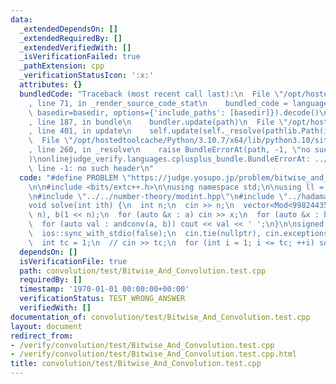 ```yaml
---
data:
  _extendedDependsOn: []
  _extendedRequiredBy: []
  _extendedVerifiedWith: []
  _isVerificationFailed: true
  _pathExtension: cpp
  _verificationStatusIcon: ':x:'
  attributes: {}
  bundledCode: "Traceback (most recent call last):\n  File \"/opt/hostedtoolcache/Python/3.10.7/x64/lib/python3.10/site-packages/onlinejudge_verify/documentation/build.py\"\
    , line 71, in _render_source_code_stat\n    bundled_code = language.bundle(stat.path,\
    \ basedir=basedir, options={'include_paths': [basedir]}).decode()\n  File \"/opt/hostedtoolcache/Python/3.10.7/x64/lib/python3.10/site-packages/onlinejudge_verify/languages/cplusplus.py\"\
    , line 187, in bundle\n    bundler.update(path)\n  File \"/opt/hostedtoolcache/Python/3.10.7/x64/lib/python3.10/site-packages/onlinejudge_verify/languages/cplusplus_bundle.py\"\
    , line 401, in update\n    self.update(self._resolve(pathlib.Path(included), included_from=path))\n\
    \  File \"/opt/hostedtoolcache/Python/3.10.7/x64/lib/python3.10/site-packages/onlinejudge_verify/languages/cplusplus_bundle.py\"\
    , line 260, in _resolve\n    raise BundleErrorAt(path, -1, \"no such header\"\
    )\nonlinejudge_verify.languages.cplusplus_bundle.BundleErrorAt: ../../number-theory/modint.hpp:\
    \ line -1: no such header\n"
  code: "#define PROBLEM \"https://judge.yosupo.jp/problem/bitwise_and_convolution\"\
    \n\n#include <bits/extc++.h>\n\nusing namespace std;\n\nusing ll = long long;\n\
    \n#include \"../../number-theory/modint.hpp\"\n#include \"../hadamard.hpp\"\n\n\
    void solve(int ith) {\n  int n;\n  cin >> n;\n  vector<Mod<998244353>> a(1 <<\
    \ n), b(1 << n);\n  for (auto &x : a) cin >> x;\n  for (auto &x : b) cin >> x;\n\
    \  for (auto val : andconv(a, b)) cout << val << ' ';\n}\n\nsigned main() {\n\
    \  ios::sync_with_stdio(false);\n  cin.tie(nullptr), cin.exceptions(cin.failbit);\n\
    \  int tc = 1;\n  // cin >> tc;\n  for (int i = 1; i <= tc; ++i) solve(i);\n}"
  dependsOn: []
  isVerificationFile: true
  path: convolution/test/Bitwise_And_Convolution.test.cpp
  requiredBy: []
  timestamp: '1970-01-01 00:00:00+00:00'
  verificationStatus: TEST_WRONG_ANSWER
  verifiedWith: []
documentation_of: convolution/test/Bitwise_And_Convolution.test.cpp
layout: document
redirect_from:
- /verify/convolution/test/Bitwise_And_Convolution.test.cpp
- /verify/convolution/test/Bitwise_And_Convolution.test.cpp.html
title: convolution/test/Bitwise_And_Convolution.test.cpp
---
```

